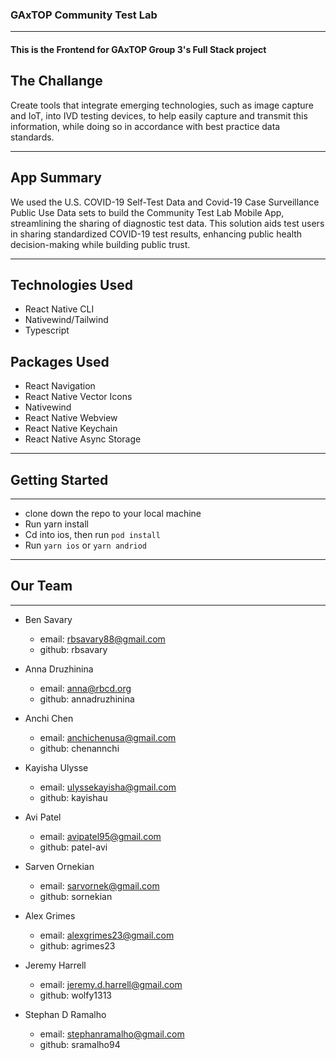 ### GAxTOP Community Test Lab

---
#### This is the Frontend for GAxTOP Group 3's Full Stack project

## The Challange
Create tools that integrate emerging technologies, such as image capture and IoT, into IVD
testing devices, to help easily capture and transmit this information, while doing so in accordance with
best practice data standards.

---
## App Summary

We used the U.S. COVID-19 Self-Test Data and Covid-19 Case Surveillance Public Use Data sets to build the Community Test Lab Mobile App, streamlining the sharing of diagnostic test data. This solution aids test users in sharing standardized COVID-19 test results, enhancing public health decision-making while building public trust.

---

## Technologies Used
- React Native CLI
- Nativewind/Tailwind
- Typescript

## Packages Used
- React Navigation
- React Native Vector Icons
- Nativewind
- React Native Webview
- React Native Keychain
- React Native Async Storage

---

## Getting Started

---

- clone down the repo to your local machine
- Run yarn install
- Cd into ios, then run `pod install`
- Run `yarn ios` or `yarn andriod`

---

## Our Team

---

- Ben Savary

  - email: rbsavary88@gmail.com
  - github: rbsavary

- Anna Druzhinina

  - email: anna@rbcd.org
  - github: annadruzhinina

- Anchi Chen

  - email: anchichenusa@gmail.com
  - github: chenannchi

- Kayisha Ulysse

  - email: ulyssekayisha@gmail.com
  - github: kayishau

- Avi Patel

  - email: avipatel95@gmail.com
  - github: patel-avi

- Sarven Ornekian

  - email: sarvornek@gmail.com
  - github: sornekian

- Alex Grimes

  - email: alexgrimes23@gmail.com
  - github: agrimes23

- Jeremy Harrell

  - email: jeremy.d.harrell@gmail.com
  - github: wolfy1313

- Stephan D Ramalho
  - email: stephanramalho@gmail.com
  - github: sramalho94



